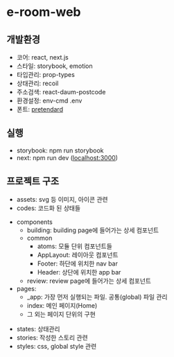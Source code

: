 # e-room-web

## 개발환경

- 코어: react, next.js
- 스타일: storybook, emotion
- 타입관리: prop-types
- 상태관리: recoil
- 주소검색: react-daum-postcode
- 환경설정: env-cmd .env
- 폰트: [pretendard](https://github.com/orioncactus/pretendard)

## 실행

- storybook: npm run storybook
- next: npm run dev ([localhost:3000](http://localhost:3000))

## 프로젝트 구조

- assets: svg 등 이미지, 아이콘 관련
- codes: 코드화 된 상태들

* components
  - building: building page에 들어가는 상세 컴포넌트
  * common
    - atoms: 모듈 단위 컴포넌트들
    - AppLayout: 레이아웃 컴포넌트
    - Footer: 하단에 위치한 nav bar
    - Header: 상단에 위치한 app bar
  - review: review page에 들어가는 상세 컴포넌트
* pages:
  - \_app: 가장 먼저 실행되는 파일. 공통(global) 파일 관리
  - index: 메인 페이지(Home)
  - 그 외는 페이지 단위의 구현

- states: 상태관리
- stories: 작성한 스토리 관련
- styles: css, global style 관련

